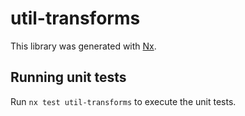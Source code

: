 # util-transforms

This library was generated with [Nx](https://nx.dev).

## Running unit tests

Run `nx test util-transforms` to execute the unit tests.
